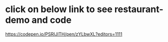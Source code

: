 #  click on below link to see restaurant-demo and code 
https://codepen.io/PSRIJITH/pen/zYLbwXL?editors=1111
